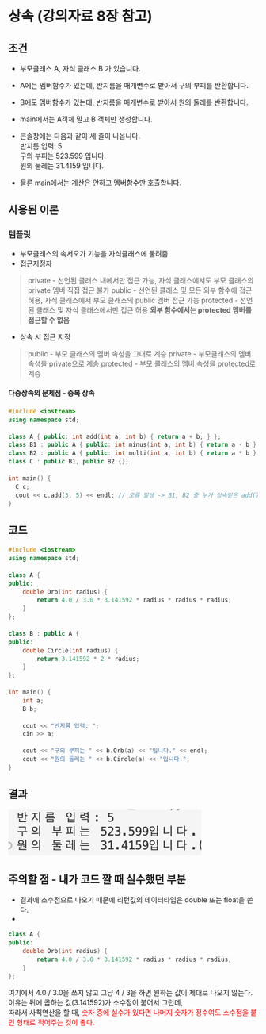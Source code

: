 # 상속 (강의자료 8장 참고)

## 조건
- 부모클래스 A, 자식 클래스 B 가 있습니다.  

- A에는 멤버함수가 있는데, 반지름을 매개변수로 받아서 구의 부피를 반환합니다.  
- B에도 멤버함수가 있는데, 반지름을 매개변수로 받아서 원의 둘레를 반환합니다.  

- main에서는 A객체 말고 B 객체만 생성합니다.  

-  콘솔창에는 다음과 같이 세 줄이 나옵니다.  
반지름 입력: 5  
구의 부피는 523.599 입니다.  
원의 둘레는 31.4159 입니다.  

- 물론 main에서는 계산은 안하고 멤버함수만 호출합니다.  

## 사용된 이론
### 템플릿
- 부모클래스의 속서오가 기능을 자식클래스에 물려줌
- 접근지정자
> private - 선언된 클래스 내에서만 접근 가능, 자식 클래스에서도 부모 클래스의 private 멤버 직접 접근 불가
> public - 선언된 클래스 및 모든 외부 함수에 접근 허용, 자식 클래스에서 부모 클래스의 public 멤버 접근 가능
> protected - 선언된 클래스 및 자식 클래스에서만 접근 허용 **외부 함수에서는 protected 멤버를 접근할 수 없음**
- 상속 시 접근 지정
> public - 부모 클래스의 멤버 속성을 그대로 계승
> private - 부모클래스의 멤버 속성을 private으로 계승
> protected - 부모 클래스의 멤버 속성을 protected로 계승
#### 다중상속의 문제점 - 중복 상속
```C++
#include <iostream>
using namespace std;

class A { public: int add(int a, int b) { return a + b; } };
class B1 : public A { public: int minus(int a, int b) { return a - b } };
class B2 : public A { public: int multi(int a, int b) { return a * b } };
class C : public B1, public B2 {};

int main() {
  C c;
  cout << c.add(3, 5) << endl; // 오류 발생 -> B1, B2 중 누가 상속받은 add()를 의미?
}
```

## 코드
```C++
#include <iostream>
using namespace std;

class A {
public:
    double Orb(int radius) {
        return 4.0 / 3.0 * 3.141592 * radius * radius * radius;
    }
};

class B : public A {
public:
    double Circle(int radius) {
        return 3.141592 * 2 * radius;
    }
};

int main() {
    int a;
    B b;

    cout << "반지름 입력: ";
    cin >> a;

    cout << "구의 부피는 " << b.Orb(a) << "입니다." << endl;
    cout << "원의 둘레는 " << b.Circle(a) << "입니다.";
}
```

## 결과
<img src = "/images/assn_8.png" />

## 주의할 점 - 내가 코드 짤 때 실수했던 부분
* 결과에 소수점으로 나오기 때문에 리턴값의 데이터타입은 double 또는 float을 쓴다.
* 
```C++
class A {
public:
    double Orb(int radius) {
        return 4.0 / 3.0 * 3.141592 * radius * radius * radius;
    }
};
```
여기에서 4.0 / 3.0을 쓰지 않고 그냥 4 / 3을 하면 원하는 값이 제대로 나오지 않는다.  
이유는 뒤에 곱하는 값(3.141592)가 소수점이 붙어서 그런데,  
따라서 사칙연산을 할 때,
<span style="color:red">
  숫자 중에 실수가 있다면 나머지 숫자가 정수여도 소수점을 붙인 형태로 적어주는 것이 좋다.
</span>
